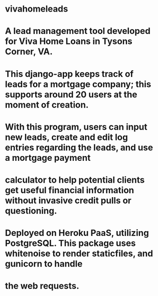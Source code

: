 # vivahomeleads

# A lead management tool developed for Viva Home Loans in Tysons Corner, VA. 

# This django-app keeps track of leads for a mortgage company; this supports around 20 users at the moment of creation. 

# With this program, users can input new leads, create and edit log entries regarding the leads, and use a mortgage payment
# calculator to help potential clients get useful financial information without invasive credit pulls or questioning.

# Deployed on Heroku PaaS, utilizing PostgreSQL. This package uses whitenoise to render staticfiles, and gunicorn to handle
# the web requests. 
